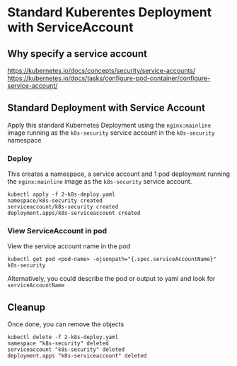 # Standard Kuberentes Deployment with ServiceAccount

## Why specify a service account

https://kubernetes.io/docs/concepts/security/service-accounts/
https://kubernetes.io/docs/tasks/configure-pod-container/configure-service-account/


## Standard Deployment with Service Account

Apply this standard Kubernetes Deployment using the `nginx:mainline` image running as the `k8s-security` service account in the `k8s-security` namespace


### Deploy

This creates a namespace, a service account and 1 pod deployment running the `nginx:mainline` image as the `k8s-security` service account.

```shell
kubectl apply -f 2-k8s-deploy.yaml
namespace/k8s-security created
serviceaccount/k8s-security created
deployment.apps/k8s-serviceaccount created
```


### View ServiceAccount in pod

View the service account name in the pod

```shell
kubectl get pod <pod-name> -ojsonpath="{.spec.serviceAccountName}"
k8s-security
```

Alternatively, you could describe the pod or output to yaml and look for `serviceAccountName`

## Cleanup

Once done, you can remove the objects

```shell
kubectl delete -f 2-k8s-deploy.yaml
namespace "k8s-security" deleted
serviceaccount "k8s-security" deleted
deployment.apps "k8s-serviceaccount" deleted
```